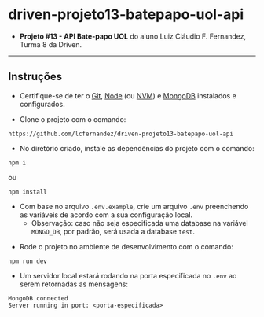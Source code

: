 # driven-projeto13-batepapo-uol-api

* **Projeto #13 - API Bate-papo UOL** do aluno Luiz Cláudio F. Fernandez, Turma 8 da Driven.

---

## Instruções

* Certifique-se de ter o [Git](https://git-scm.com/), [Node](https://nodejs.org/en/) (ou [NVM](https://github.com/nvm-sh/nvm)) e [MongoDB](https://www.mongodb.com/docs/manual/installation/) instalados e configurados.

* Clone o projeto com o comando:

```
https://github.com/lcfernandez/driven-projeto13-batepapo-uol-api
```

* No diretório criado, instale as dependências do projeto com o comando:

```
npm i
```

ou

```
npm install
```

- Com base no arquivo `.env.example`, crie um arquivo `.env` preenchendo as variáveis de acordo com a sua configuração local.
    - Observação: caso não seja especificada uma database na variável `MONGO_DB`, por padrão, será usada a database `test`.

* Rode o projeto no ambiente de desenvolvimento com o comando:

```
npm run dev
```

* Um servidor local estará rodando na porta especificada no `.env` ao serem retornadas as mensagens:

```
MongoDB connected
Server running in port: <porta-especificada>
```